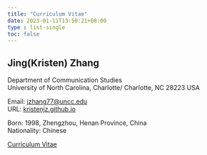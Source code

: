 ```yaml
---
title: "Curriculum Vitae"
date: 2023-01-11T13:50:21+08:00
type : list-single
toc: false
---
```

## Jing(Kristen) Zhang

Department of Communication Studies\
University of North Carolina, Charlotte/
Charlotte, NC 28223 USA

Email: jzhang77@uncc.edu\
URL: [kristenjz.github.io](https://kristenjz.github.io/)

Born: 1998, Zhengzhou, Henan Province, China\
Nationality: Chinese

[Curriculum Vitae](https://kristenjz.github.io/file/Kristen_Academic_CV.pdf)

